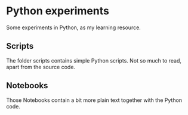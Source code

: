 # Python experiments
Some experiments in Python, as my learning resource.

## Scripts
The folder scripts contains simple Python scripts. Not so much to read, apart from the source code.

## Notebooks 
Those Notebooks contain a bit more plain text together with the Python code.
